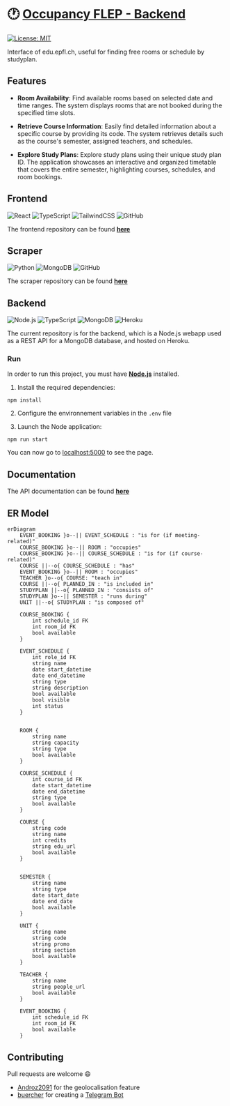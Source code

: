 # :clock1: [Occupancy FLEP - Backend](https://occupancy.flep.ch/)

[![License: MIT](https://img.shields.io/badge/License-MIT-yellow.svg)](https://opensource.org/licenses/MIT)


Interface of edu.epfl.ch, useful for finding free rooms or schedule by studyplan.

## Features

- **Room Availability**: Find available rooms based on selected date and time ranges. The system displays rooms that are not booked during the specified time slots.
  
- **Retrieve Course Information**: Easily find detailed information about a specific course by providing its code. The system retrieves details such as the course's semester, assigned teachers, and schedules.

- **Explore Study Plans**: Explore study plans using their unique study plan ID. The application showcases an interactive and organized timetable that covers the entire semester, highlighting courses, schedules, and room bookings.



## Frontend
![React](https://img.shields.io/badge/react-%2320232a.svg?style=for-the-badge&logo=react&logoColor=%2361DAFB) ![TypeScript](https://img.shields.io/badge/typescript-%23007ACC.svg?style=for-the-badge&logo=typescript&logoColor=white) ![TailwindCSS](https://img.shields.io/badge/tailwindcss-%2306B6D4.svg?style=for-the-badge&logo=tailwindcss&logoColor=white&color=%2306B6D4) ![GitHub](https://img.shields.io/badge/GitHub-%23121011.svg?style=for-the-badge&logo=github&logoColor=white)

The frontend repository can be found **[here](https://github.com/antoninfaure/occupancy-front)**

## Scraper
 ![Python](https://img.shields.io/badge/Python-%23000.svg?style=for-the-badge&logo=Python&logoColor=white&color=%233776AB) ![MongoDB](https://img.shields.io/badge/MongoDB-%23000.svg?style=for-the-badge&logo=MongoDB&logoColor=white&color=%2347A248) ![GitHub](https://img.shields.io/badge/GitHub-%23121011.svg?style=for-the-badge&logo=github&logoColor=white)

The scraper repository can be found **[here](https://github.com/antoninfaure/occupancy-scraper)**

## Backend
![Node.js](https://img.shields.io/badge/Node.js-%23000.svg?style=for-the-badge&logo=Node.js&logoColor=white&color=%23339933) ![TypeScript](https://img.shields.io/badge/typescript-%23007ACC.svg?style=for-the-badge&logo=typescript&logoColor=white) ![MongoDB](https://img.shields.io/badge/MongoDB-%23000.svg?style=for-the-badge&logo=MongoDB&logoColor=white&color=%2347A248) ![Heroku](https://img.shields.io/badge/heroku-%23430098.svg?style=for-the-badge&logo=heroku&logoColor=white) 

The current repository is for the backend, which is a Node.js webapp used as a REST API for a MongoDB database, and hosted on Heroku.

### Run

In order to run this project, you must have **[Node.js](https://nodejs.org/)** installed.

1. Install the required dependencies:
```
npm install
```
2. Configure the environnement variables in the `.env` file

3. Launch the Node application:
```
npm run start
```

You can now go to [localhost:5000](http://localhost:5000) to see the page.

## Documentation

The API documentation can be found **[here](https://antoninfaure.github.io/occupancy-epfl/)**

## ER Model

```mermaid
erDiagram
    EVENT_BOOKING }o--|| EVENT_SCHEDULE : "is for (if meeting-related)"
    COURSE_BOOKING }o--|| ROOM : "occupies"
    COURSE_BOOKING }o--|| COURSE_SCHEDULE : "is for (if course-related)"
    COURSE ||--o{ COURSE_SCHEDULE : "has"
    EVENT_BOOKING }o--|| ROOM : "occupies"
    TEACHER }o--o{ COURSE: "teach in"
    COURSE ||--o{ PLANNED_IN : "is included in"
    STUDYPLAN ||--o{ PLANNED_IN : "consists of"
    STUDYPLAN }o--|| SEMESTER : "runs during"
    UNIT ||--o{ STUDYPLAN : "is composed of"

    COURSE_BOOKING {
        int schedule_id FK
        int room_id FK
        bool available
    }

    EVENT_SCHEDULE {
        int role_id FK
        string name
        date start_datetime
        date end_datetime
        string type
        string description
        bool available
        bool visible
        int status
    }


    ROOM {
        string name
        string capacity
        string type
        bool available
    }

    COURSE_SCHEDULE {
        int course_id FK
        date start_datetime
        date end_datetime
        string type
        bool available
    }
    
    COURSE {
        string code
        string name
        int credits
        string edu_url
        bool available
    }


    SEMESTER {
        string name
        string type
        date start_date
        date end_date
        bool available
    }

    UNIT {
        string name
        string code
        string promo
        string section
        bool available
    }

    TEACHER {
        string name
        string people_url
        bool available
    }

    EVENT_BOOKING {
        int schedule_id FK
        int room_id FK
        bool available
    }

```

## Contributing

Pull requests are welcome :smile:
- [Androz2091](https://github.com/Androz2091) for the geolocalisation feature
- [buercher](https://github.com/buercher) for creating a [Telegram Bot](https://github.com/buercher/NotEnoughRoomBot)
